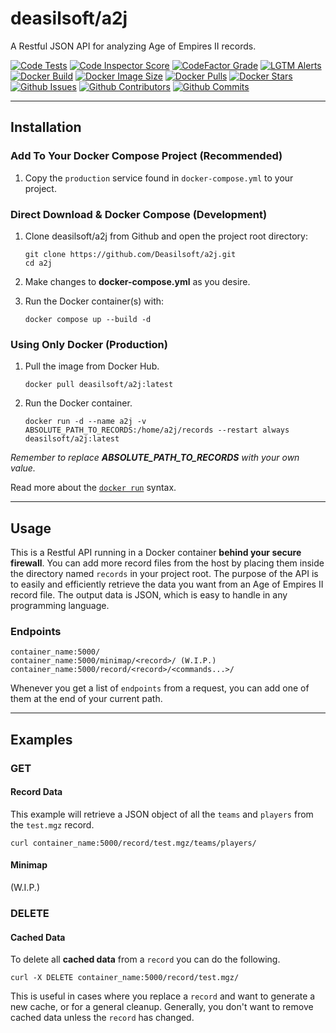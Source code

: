 # deasilsoft/a2j

A Restful JSON API for analyzing Age of Empires II records.

[![Code Tests](https://img.shields.io/github/workflow/status/deasilsoft/a2j/Run%20a2j%20Tests?label=pytest&logo=pytest&logoWidth=18)](https://github.com/Deasilsoft/a2j/actions/workflows/tests.yaml)
[![Code Inspector Score](https://www.code-inspector.com/project/25065/score/svg)](https://frontend.code-inspector.com/project/25065/dashboard)
[![CodeFactor Grade](https://img.shields.io/codefactor/grade/github/deasilsoft/a2j/main?label=CodeFactor&logo=codefactor&logoWidth=18)](https://www.codefactor.io/repository/github/deasilsoft/a2j)
[![LGTM Alerts](https://img.shields.io/lgtm/alerts/github/Deasilsoft/a2j?logo=lgtm&logoWidth=18)](https://lgtm.com/projects/g/Deasilsoft/a2j/context:python)  
[![Docker Build](https://img.shields.io/github/workflow/status/deasilsoft/a2j/Build%20and%20Push%20a2j%20to%20Docker%20Hub?logo=docker&logoWidth=18)](https://github.com/Deasilsoft/a2j/actions/workflows/docker-hub.yaml)
[![Docker Image Size](https://img.shields.io/docker/image-size/deasilsoft/a2j?logo=docker&logoWidth=18)](https://hub.docker.com/r/deasilsoft/a2j)
[![Docker Pulls](https://img.shields.io/docker/pulls/deasilsoft/a2j?logo=docker&logoWidth=18)](https://hub.docker.com/r/deasilsoft/a2j)
[![Docker Stars](https://img.shields.io/docker/stars/deasilsoft/a2j?logo=docker&logoWidth=18)](https://hub.docker.com/r/deasilsoft/a2j)  
[![Github Issues](https://img.shields.io/github/issues-raw/deasilsoft/a2j?logo=github&logoWidth=18)](https://github.com/Deasilsoft/a2j/issues)
[![Github Contributors](https://img.shields.io/github/contributors/deasilsoft/a2j?logo=github&logoWidth=18)](https://github.com/Deasilsoft/a2j/pulls)
[![Github Commits](https://img.shields.io/github/last-commit/deasilsoft/a2j?logo=github&logoWidth=18)](https://github.com/Deasilsoft/a2j/commits/main)

---

## Installation

### Add To Your Docker Compose Project (Recommended)

1. Copy the `production` service found in `docker-compose.yml` to your project.

### Direct Download & Docker Compose (Development)

1. Clone deasilsoft/a2j from Github and open the project root directory:

       git clone https://github.com/Deasilsoft/a2j.git
       cd a2j

2. Make changes to **docker-compose.yml** as you desire.

3. Run the Docker container(s) with:

       docker compose up --build -d

### Using Only Docker (Production)

1. Pull the image from Docker Hub.

       docker pull deasilsoft/a2j:latest

2. Run the Docker container.

       docker run -d --name a2j -v ABSOLUTE_PATH_TO_RECORDS:/home/a2j/records --restart always deasilsoft/a2j:latest

*Remember to replace **ABSOLUTE_PATH_TO_RECORDS** with your own value.*

Read more about the [`docker run`](https://docs.docker.com/engine/reference/commandline/run/) syntax.

---

## Usage

This is a Restful API running in a Docker container **behind your secure firewall**. You can add more record files from the host by placing them inside the directory
named `records` in your project root. The purpose of the API is to easily and efficiently retrieve the data you want from an Age of Empires II record file. The output data is JSON,
which is easy to handle in any programming language.

### Endpoints

    container_name:5000/
    container_name:5000/minimap/<record>/ (W.I.P.)
    container_name:5000/record/<record>/<commands...>/

Whenever you get a list of `endpoints` from a request, you can add one of them at the end of your current path.

---

## Examples

### GET

#### Record Data

This example will retrieve a JSON object of all the `teams` and `players` from the `test.mgz` record.

    curl container_name:5000/record/test.mgz/teams/players/

#### Minimap

(W.I.P.)

### DELETE

#### Cached Data

To delete all **cached data** from a `record` you can do the following.

    curl -X DELETE container_name:5000/record/test.mgz/

This is useful in cases where you replace a `record` and want to generate a new cache, or for a general cleanup. Generally, you don't want to remove cached data unless the `record`
has changed.
